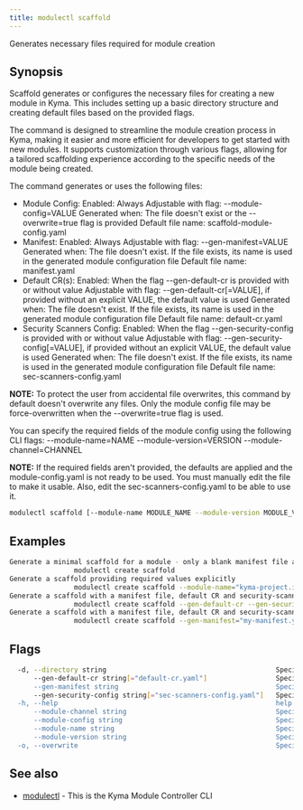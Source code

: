 ```yaml
---
title: modulectl scaffold
---
```


Generates necessary files required for module creation


## Synopsis

Scaffold generates or configures the necessary files for creating a new module in Kyma. This includes setting up 
a basic directory structure and creating default files based on the provided flags.

The command is designed to streamline the module creation process in Kyma, making it easier and more 
efficient for developers to get started with new modules. It supports customization through various flags, 
allowing for a tailored scaffolding experience according to the specific needs of the module being created.

The command generates or uses the following files:
 - Module Config:
	Enabled: Always
	Adjustable with flag: --module-config=VALUE
	Generated when: The file doesn't exist or the --overwrite=true flag is provided
	Default file name: scaffold-module-config.yaml
 - Manifest:
	Enabled: Always
	Adjustable with flag: --gen-manifest=VALUE
	Generated when: The file doesn't exist. If the file exists, its name is used in the generated module configuration file
	Default file name: manifest.yaml
 - Default CR(s):
	Enabled: When the flag --gen-default-cr is provided with or without value
	Adjustable with flag: --gen-default-cr[=VALUE], if provided without an explicit VALUE, the default value is used
	Generated when: The file doesn't exist. If the file exists, its name is used in the generated module configuration file
	Default file name: default-cr.yaml
 - Security Scanners Config:
	Enabled: When the flag --gen-security-config is provided with or without value
	Adjustable with flag: --gen-security-config[=VALUE], if provided without an explicit VALUE, the default value is used
	Generated when: The file doesn't exist. If the file exists, its name is used in the generated module configuration file
	Default file name: sec-scanners-config.yaml

**NOTE:** To protect the user from accidental file overwrites, this command by default doesn't overwrite any files.
Only the module config file may be force-overwritten when the --overwrite=true flag is used.

You can specify the required fields of the module config using the following CLI flags:
--module-name=NAME
--module-version=VERSION
--module-channel=CHANNEL

**NOTE:** If the required fields aren't provided, the defaults are applied and the module-config.yaml is not ready to be used. You must manually edit the file to make it usable.
Also, edit the sec-scanners-config.yaml to be able to use it.


```bash
modulectl scaffold [--module-name MODULE_NAME --module-version MODULE_VERSION --module-channel CHANNEL] [--directory MODULE_DIRECTORY] [flags]
```

## Examples

```bash
Generate a minimal scaffold for a module - only a blank manifest file and module config file is generated using defaults
                modulectl create scaffold
Generate a scaffold providing required values explicitly
				modulectl create scaffold --module-name="kyma-project.io/module/testmodule" --module-version="0.1.1" --module-channel=fast
Generate a scaffold with a manifest file, default CR and security-scanners config for a module
				modulectl create scaffold --gen-default-cr --gen-security-config
Generate a scaffold with a manifest file, default CR and security-scanners config for a module, overriding default values
				modulectl create scaffold --gen-manifest="my-manifest.yaml" --gen-default-cr="my-cr.yaml" --gen-security-config="my-seccfg.yaml"

```

## Flags

```bash
  -d, --directory string                                          Specifies the target directory where the scaffolding shall be generated (default "./")
      --gen-default-cr string[="default-cr.yaml"]                 Specifies the default CR in the generated module config. A blank default CR file is generated if it doesn't exist
      --gen-manifest string                                       Specifies the manifest in the generated module config. A blank manifest file is generated if it doesn't exist (default "manifest.yaml")
      --gen-security-config string[="sec-scanners-config.yaml"]   Specifies the security file in the generated module config. A scaffold security config file is generated if it doesn't exist
  -h, --help                                                      help for scaffold
      --module-channel string                                     Specifies the module channel in the generated module config file (default "regular")
      --module-config string                                      Specifies the name of the generated module configuration file (default "scaffold-module-config.yaml")
      --module-name string                                        Specifies the module name in the generated config file (default "kyma-project.io/module/mymodule")
      --module-version string                                     Specifies the module version in the generated module config file (default "0.0.1")
  -o, --overwrite                                                 Specifies if the command overwrites an existing module configuration file
```

## See also

* [modulectl](modulectl.md)	 - This is the Kyma Module Controller CLI


